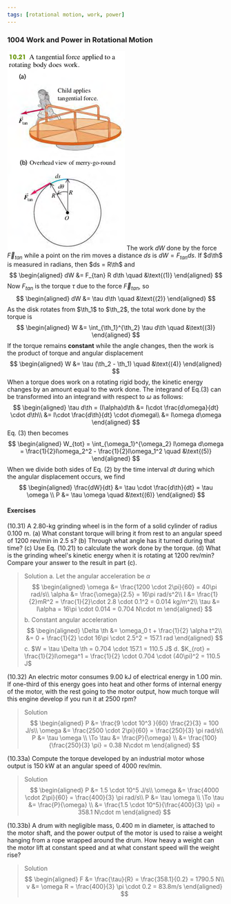 ```yaml
---
tags: [rotational motion, work, power]
---
```


### 1004 Work and Power in Rotational Motion
![Graph](../assets/fig_1021.png)
The work $dW$ done by the force $\vec F_{tan}$ while a point on the rim moves a distance $ds$ is $dW = F_{tan}ds$. If $d\th$ is measured in radians, then $ds = R\th$ and
$$
\begin{aligned}
dW &= F_{tan} R d\th \quad &\text{(1)}
\end{aligned}
$$
Now $F_{tan}$ is the torque $\tau$ due to the force $\vec F_{tan}$, so
$$
\begin{aligned}
dW &= \tau d\th \quad &\text{(2)}
\end{aligned}
$$
As the disk rotates from $\th_1$ to $\th_2$, the total work done by the torque is
$$
\begin{aligned}
W &= \int_{\th_1}^{\th_2} \tau d\th \quad &\text{(3)}
\end{aligned}
$$
If the torque remains **constant** while the angle changes, then the work is the product of torque and angular displacement
$$
\begin{aligned}
W &= \tau (\th_2 - \th_1) \quad &\text{(4)}
\end{aligned}
$$
When a torque does work on a rotating rigid body, the kinetic energy changes by an amount equal to the work done. The integrand of Eq.(3) can be transformed into an integrand with respect to $\omega$ as follows:
$$
\begin{aligned}
\tau d\th = (I\alpha)d\th &= I\cdot \frac{d\omega}{dt} \cdot d\th\\
&= I\cdot \frac{d\th}{dt} \cdot d\omega\\
&= I\omega d\omega
\end{aligned}
$$
Eq. (3) then becomes
$$
\begin{aligned}
W_{tot} = \int_{\omega_1}^{\omega_2} I\omega d\omega = \frac{1}{2}I\omega_2^2 - \frac{1}{2}I\omega_1^2 \quad &\text{(5)}
\end{aligned}
$$
When we divide both sides of Eq. (2) by the time interval $dt$ during which the angular displacement occurs, we find
$$
\begin{aligned}
\frac{dW}{dt} &= \tau \cdot \frac{d\th}{dt} = \tau \omega \\
P &= \tau \omega \quad &\text{(6)}
\end{aligned}
$$

#### Exercises
(10.31) A 2.80-kg grinding wheel is in the form of a solid cylinder of radius 0.100 m.
(a) What constant torque will bring it from rest to an angular speed of $1200$ rev/min in 2.5 s?
(b) Through what angle has it turned during that time?
(c) Use Eq. (10.21) to calculate the work done by the torque.
(d) What is the grinding wheel's kinetic energy when it is rotating at $1200$ rev/min? Compare your answer to the result in part (c).
>Solution
a. Let the angular acceleration be $\alpha$
$$
\begin{aligned}
\omega &= \frac{1200 \cdot 2\pi}{60} = 40\pi rad/s\\
\alpha &= \frac{\omega}{2.5} = 16\pi rad/s^2\\
I &= \frac{1}{2}mR^2 = \frac{1}{2}\cdot 2.8 \cdot 0.1^2 = 0.014 kg/m^2\\
\tau &= I\alpha  = 16\pi \cdot 0.014 = 0.704 N\cdot m
\end{aligned}
$$
b. Constant angular acceleration
$$
\begin{aligned}
\Delta \th &= \omega_0 t + \frac{1}{2} \alpha t^2\\
&= 0 + \frac{1}{2} \cdot 16\pi \cdot 2.5^2 = 157.1 rad
\end{aligned}
$$
c. $W = \tau \Delta \th = 0.704 \cdot 157.1 = 110.5 J$
d. $K_{rot} = \frac{1}{2}I\omega^1 = \frac{1}{2} \cdot 0.704 \cdot (40\pi)^2 = 110.5 J$

(10.32) An electric motor consumes 9.00 kJ of electrical energy in 1.00 min. If one-third of this energy goes into heat and other forms of internal energy of the motor, with the rest going to the motor output, how much torque will this engine develop if you run it at 2500 rpm?
>Solution
$$
\begin{aligned}
P &= \frac{9 \cdot 10^3 }{60} \frac{2}{3} = 100 J/s\\
\omega &= \frac{2500 \cdot 2\pi}{60} = \frac{250}{3} \pi rad/s\\
P &= \tau \omega \\
\To \tau &= \frac{P}{\omega} \\
&= \frac{100}{\frac{250}{3} \pi} = 0.38 N\cdot m
\end{aligned}
$$

(10.33a) Compute the torque developed by an industrial motor whose output is 150 kW at an angular speed of 4000 rev/min.
>Solution
$$
\begin{aligned}
P &= 1.5 \cdot 10^5 J/s\\
\omega &= \frac{4000 \cdot 2\pi}{60} = \frac{400}{3} \pi rad/s\\
P &= \tau \omega \\
\To \tau &= \frac{P}{\omega} \\
&= \frac{1.5 \cdot 10^5}{\frac{400}{3} \pi} = 358.1 N\cdot m
\end{aligned}
$$

(10.33b)  A drum with negligible mass, 0.400 m in diameter, is attached to the motor shaft, and the power output of the motor is used to raise a weight hanging from a rope wrapped around the drum. How heavy a weight can the motor lift at constant speed and at what constant speed will the weight rise?
>Solution
$$
\begin{aligned}
F &= \frac{\tau}{R} = \frac{358.1}{0.2} = 1790.5 N\\
v &= \omega R = \frac{400}{3} \pi \cdot 0.2 = 83.8m/s
\end{aligned}
$$
